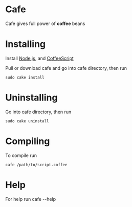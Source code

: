 # Cafe

  Cafe gives full power of **coffee** beans

# Installing

  Install [Node.js](http://nodejs.org/), and [CoffeeScript](http://coffeescript.org/)

  Pull or download cafe and go into cafe directory, then run

    sudo cake install

# Uninstalling

  Go into cafe directory, then run

    sudo cake uninstall

# Compiling

  To compile run

    cafe /path/to/script.coffee

# Help

  For help run
    cafe --help
